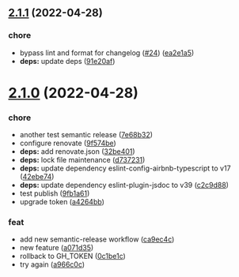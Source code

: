 ## [2.1.1](https://github.com/blephy/rxstate/compare/v2.1.0...v2.1.1) (2022-04-28)


### chore

* bypass lint and format for changelog ([#24](https://github.com/blephy/rxstate/issues/24)) ([ea2e1a5](https://github.com/blephy/rxstate/commit/ea2e1a55b88a1397bcace7711c7d6dd8ecd64a0a))
* **deps:** update deps ([91e20af](https://github.com/blephy/rxstate/commit/91e20afb34e8a804e7046726ce097796d603eac8))

# [2.1.0](https://github.com/blephy/rxstate/compare/v2.0.0...v2.1.0) (2022-04-28)


### chore

* another test semantic release ([7e68b32](https://github.com/blephy/rxstate/commit/7e68b329e6102ed0290b85150fefb1bc8e0a241b))
* configure renovate ([9f574be](https://github.com/blephy/rxstate/commit/9f574be634c18f88ed8d20847a82baddad7b50ea))
* **deps:** add renovate.json ([32be401](https://github.com/blephy/rxstate/commit/32be40194fb43d12ebedd16b09fcb77ad11c61f8))
* **deps:** lock file maintenance ([d737231](https://github.com/blephy/rxstate/commit/d737231c99d26374289e1d639dd06d27f2e991d1))
* **deps:** update dependency eslint-config-airbnb-typescript to v17 ([42ebe74](https://github.com/blephy/rxstate/commit/42ebe74fa86fd6b9e533908ef6717b53323ac6dd))
* **deps:** update dependency eslint-plugin-jsdoc to v39 ([c2c9d88](https://github.com/blephy/rxstate/commit/c2c9d886f07f49d5c590bca971702f535943c10a))
* test publish ([9fb1a61](https://github.com/blephy/rxstate/commit/9fb1a616d7a904c95368d1bb53605bdb30f70e9f))
* upgrade token ([a4264bb](https://github.com/blephy/rxstate/commit/a4264bb55c2bc588f65244ec3f8f14ceee4947b4))


### feat

* add new semantic-release workflow ([ca9ec4c](https://github.com/blephy/rxstate/commit/ca9ec4c8cb0e34c0826da7a61bcc71825134703d))
* new feature ([a071d35](https://github.com/blephy/rxstate/commit/a071d35aa74d9dc9e6ac92221c0381a1c7e71b46))
* rollback to GH_TOKEN ([0c1be1c](https://github.com/blephy/rxstate/commit/0c1be1c4bbb22621a96f8ced097dc336a41d29fe))
* try again ([a966c0c](https://github.com/blephy/rxstate/commit/a966c0cc37236088ecbdc72e941254061912f293))
